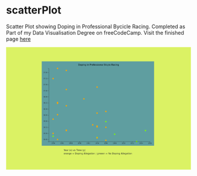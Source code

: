 # scatterPlot

Scatter Plot showing Doping in Professional Bycicle Racing. Completed as Part of my Data Visualisation Degree on freeCodeCamp.
Visit the finished page [here](https://hannarosenfeld.github.io/scatterPlot/)

![preview](preview.png)
